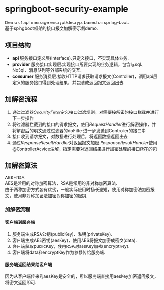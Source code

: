 # springboot-security-example
 Demo of api message encrypt/decrypt based on spring-boot.<br> 
 基于spingboot框架的接口报文加解密示例demo. 
 
 
## 项目结构
* **api** 服务接口定义层(interface).只定义接口，不实现具体业务.<br>
* **provider** 服务接口实现层.实现接口所要实现的业务逻辑，包含与sql、NoSql、消息队列等外部系统的交互.<br>
* **consumer** 服务消费层.接收HTTP请求获取请求报文(Controller)，调用api层定义的服务接口得到处理结果，并包装成返回报文返回出去.

## 加解密流程
1. 通过过滤器*SecurityFilter*定义接口过滤规则，对需要接解密的接口拦截并进行下一步操作
2. 将过滤器拦截到的接口的请求报文，使用*RequestHandler*进行解密操作，并将解密后的明文通过过滤器的doFilter进一步发送到Controller的接口中
3. 接口收到请求报文，对数据进行处理后，将返回数据返回出去
4. 通过*ResponseResultHandler*对返回报文加密.*ResponseResultHandler*使用@ControllerAdvice注解，指定需要对返回结果进行加密处理的接口所在的包

## 加解密算法
AES+RSA<br>
AES是常用的对称加密算法，RSA是常用的非对称加密算法.<br>
由于两种加密方式各有优劣，一般实际应用时扬长避短，使用对称加密法加密报文，使用非对称加密法加密对称加密的密钥.
### 加解密流程
#### 客户端到服务端
1. 服务端生成RSA公钥(publicKey)、私钥(privateKey).
2. 客户端生成AES密钥(aesKey)，使用AES将报文加密成密文(data).
3. 客户端获取publicKey，使用RSA对aesKey加密(encryptKey).
4. 客户端将data和encryptKey作为参数传给服务端.
#### 服务端返回结果给客户端
因为从客户端传来的aesKey是安全的，所以服务端直接用aesKey加密返回报文，将密文返回即可.

